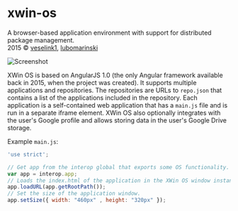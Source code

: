 # xwin-os
A browser-based application environment with support for distributed package management.  
2015 © [veselink1](https://github.com/veselink1), [lubomarinski](https://github.com/lubomarinski)

![Screenshot](https://raw.githubusercontent.com/veselink1/xwin-os/master/screenshots/Screenshot%20(156).png)

XWin OS is based on AngularJS 1.0 (the only Angular framework available back in 2015, when the project was created). It supports multiple applications and repositories. The repositories are URLs to `repo.json` that contains a list of the applications included in the repository. Each application is a self-contained web application that has a `main.js` file and is run in a separate iframe element. 
XWin OS also optionally integrates with the user's Google profile and allows storing data in the user's Google Drive storage.

Example `main.js`:
```javascript
'use strict';

// Get app from the interop global that exports some OS functionality.
var app = interop.app;
// Loads the index.html of the application in the XWin OS window instance.
app.loadURL(app.getRootPath());
// Set the size of the application window.
app.setSize({ width: "460px" , height: "320px" });
```
